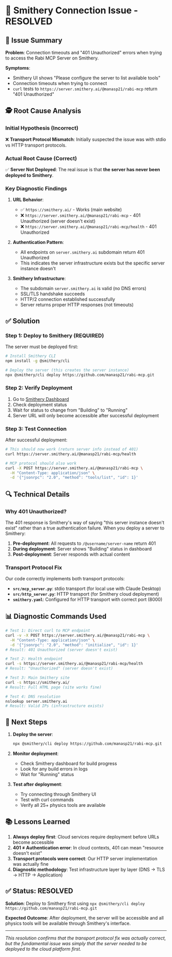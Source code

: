 # 🔧 Smithery Connection Issue - RESOLVED

## 🚨 Issue Summary

**Problem**: Connection timeouts and "401 Unauthorized" errors when trying to access the Rabi MCP Server on Smithery.

**Symptoms**:
- Smithery UI shows "Please configure the server to list available tools"
- Connection timeouts when trying to connect
- `curl` tests to `https://server.smithery.ai/@manasp21/rabi-mcp` return "401 Unauthorized"

## 🕵️ Root Cause Analysis

### Initial Hypothesis (Incorrect)
❌ **Transport Protocol Mismatch**: Initially suspected the issue was with stdio vs HTTP transport protocols.

### Actual Root Cause (Correct)
✅ **Server Not Deployed**: The real issue is that **the server has never been deployed to Smithery**.

### Key Diagnostic Findings

1. **URL Behavior**:
   - ✅ `https://smithery.ai/` - Works (main website)
   - ❌ `https://server.smithery.ai/@manasp21/rabi-mcp` - 401 Unauthorized (server doesn't exist)
   - ❌ `https://server.smithery.ai/@manasp21/rabi-mcp/health` - 401 Unauthorized

2. **Authentication Pattern**:
   - All endpoints on `server.smithery.ai` subdomain return 401 Unauthorized
   - This indicates the server infrastructure exists but the specific server instance doesn't

3. **Smithery Infrastructure**:
   - The subdomain `server.smithery.ai` is valid (no DNS errors)
   - SSL/TLS handshake succeeds
   - HTTP/2 connection established successfully
   - Server returns proper HTTP responses (not timeouts)

## ✅ Solution

### Step 1: Deploy to Smithery (REQUIRED)

The server must be deployed first:

```bash
# Install Smithery CLI
npm install -g @smithery/cli

# Deploy the server (this creates the server instance)
npx @smithery/cli deploy https://github.com/manasp21/rabi-mcp.git
```

### Step 2: Verify Deployment

1. Go to [Smithery Dashboard](https://smithery.ai/)
2. Check deployment status
3. Wait for status to change from "Building" to "Running"
4. Server URL will only become accessible after successful deployment

### Step 3: Test Connection

After successful deployment:

```bash
# This should now work (return server info instead of 401)
curl https://server.smithery.ai/@manasp21/rabi-mcp/health

# MCP protocol should also work
curl -X POST https://server.smithery.ai/@manasp21/rabi-mcp \
  -H "Content-Type: application/json" \
  -d '{"jsonrpc": "2.0", "method": "tools/list", "id": 1}'
```

## 🔍 Technical Details

### Why 401 Unauthorized?

The 401 response is Smithery's way of saying "this server instance doesn't exist" rather than a true authentication failure. When you deploy a server to Smithery:

1. **Pre-deployment**: All requests to `/@username/server-name` return 401
2. **During deployment**: Server shows "Building" status in dashboard
3. **Post-deployment**: Server responds with actual content

### Transport Protocol Fix

Our code correctly implements both transport protocols:

- **`src/mcp_server.py`**: stdio transport (for local use with Claude Desktop)
- **`src/http_server.py`**: HTTP transport (for Smithery cloud deployment)
- **`smithery.yaml`**: Configured for HTTP transport with correct port (8000)

## 📊 Diagnostic Commands Used

```bash
# Test 1: Direct curl to MCP endpoint
curl -v -X POST https://server.smithery.ai/@manasp21/rabi-mcp \
  -H "Content-Type: application/json" \
  -d '{"jsonrpc": "2.0", "method": "initialize", "id": 1}'
# Result: 401 Unauthorized (server doesn't exist)

# Test 2: Health endpoint
curl -s https://server.smithery.ai/@manasp21/rabi-mcp/health
# Result: "Unauthorized" (server doesn't exist)

# Test 3: Main Smithery site
curl -s https://smithery.ai/
# Result: Full HTML page (site works fine)

# Test 4: DNS resolution
nslookup server.smithery.ai
# Result: Valid IPs (infrastructure exists)
```

## 🚀 Next Steps

1. **Deploy the server**:
   ```bash
   npx @smithery/cli deploy https://github.com/manasp21/rabi-mcp.git
   ```

2. **Monitor deployment**:
   - Check Smithery dashboard for build progress
   - Look for any build errors in logs
   - Wait for "Running" status

3. **Test after deployment**:
   - Try connecting through Smithery UI
   - Test with curl commands
   - Verify all 25+ physics tools are available

## 📚 Lessons Learned

1. **Always deploy first**: Cloud services require deployment before URLs become accessible
2. **401 ≠ Authentication error**: In cloud contexts, 401 can mean "resource doesn't exist"
3. **Transport protocols were correct**: Our HTTP server implementation was actually fine
4. **Diagnostic methodology**: Test infrastructure layer by layer (DNS → TLS → HTTP → Application)

## ✅ Status: RESOLVED

**Solution**: Deploy to Smithery first using `npx @smithery/cli deploy https://github.com/manasp21/rabi-mcp.git`

**Expected Outcome**: After deployment, the server will be accessible and all physics tools will be available through Smithery's interface.

---

*This resolution confirms that the transport protocol fix was actually correct, but the fundamental issue was simply that the server needed to be deployed to the cloud platform first.*